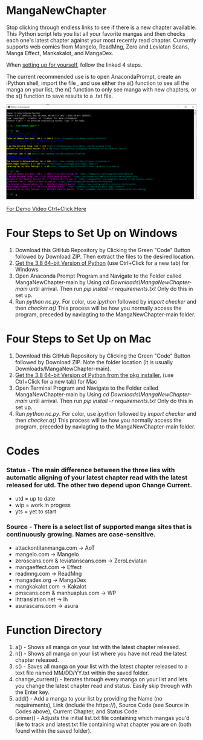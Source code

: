 # MangaNewChapter
Stop clicking through endless links to see if there is a new chapter available. This Python script lets you list all your favorite mangas and then checks each one's latest chapter against your most recently read chapter. Currently supports web comics from Mangelo, ReadMng, Zero and Leviatan Scans, Manga Effect, Mankakalot, and MangaDex.

When <a href="#su">setting up for yourself</a>, follow the linked 4 steps.

The current recommended use is to open AnacondaPrompt, create an iPython shell, import the file , and use either the a() function to see all the manga on your list, the n() function to only see manga with new chapters, or the s() function to save results to a .txt file.

<img src="mcheck_ex.png"/>

<a href="https://youtu.be/AyZsZzuTAPg/" target="_blank">For Demo Video Ctrl+Click Here</a>

<h1 id="su">Four Steps to Set Up on Windows</h1>
<ol>
  <li>Download this GitHub Repository by Clicking the Green "Code" Button followed by Download ZIP. Then extract the files to the desired location. </li>
  <li><a href="https://docs.conda.io/en/latest/miniconda.html">Get the 3.8 64-bit Version of Python</a> (use Ctrl+Click for a new tab) for Windows </li>
  <li>Open Anaconda Prompt Program and Navigate to the Folder called MangaNewChapter-main by Using <em>cd Downloads\MangaNewChapter-main</em> until arrival. Then run <em>pip install -r requirements.txt</em> Only do this in set up.</li>
  <li>Run <em>python nc.py</em>. For color, use <em>ipython</em> followed by <em>import checker</em> and then <em>checker.a()</em> This process will be how you normally access the program, preceded by naviagting to the MangaNewChapter-main folder.</li>
</ol>

<h1 id="su">Four Steps to Set Up on Mac</h1>
<ol>
  <li>Download this GitHub Repository by Clicking the Green "Code" Button followed by Download ZIP. Note the folder location (it is usually Downloads/MangaNewChapter-main). </li>
  <li><a href="https://docs.conda.io/en/latest/miniconda.html">Get the 3.8 64-bit Version of Python from the pkg installer.</a> (use Ctrl+Click for a new tab) for Mac </li>
  <li>Open Terminal Program and Navigate to the Folder called MangaNewChapter-main by Using <em>cd Downloads\MangaNewChapter-main</em> until arrival. Then run <em>pip install -r requirements.txt</em> Only do this in set up.</li>
  <li>Run <em>python nc.py</em>. For color, use <em>ipython</em> followed by <em>import checker</em> and then <em>checker.a()</em> This process will be how you normally access the program, preceded by naviagting to the MangaNewChapter-main folder.</li>
</ol>

# Codes

### Status - The main difference between the three lies with automatic aligning of your latest chapter read with the latest released for utd. The other two depend upon Change Current.
<ul>
  <li>utd = up to date</li>
  <li>wip = work in progess</li>
  <li>yts = yet to start</li>
</ul>

### Source - There is a select list of supported manga sites that is continuously growing. Names are case-sensitive.
<ul>
  <li>attackontitanmanga.com -> AoT</li>
  <li>mangelo.com -> Mangelo</li>
  <li>zeroscans.com & leviatanscans.com -> ZeroLeviatan</li>
  <li>mangaeffect.com -> Effect</li>
  <li>readmng.com -> ReadMng</li>
  <li>mangadex.org -> MangaDex</li>
  <li>mangkakalot.com -> Kakalot</li>
  <li>pmscans.com & manhuaplus.com -> WP</li>
  <li>lhtranslation.net -> lh</li>
  <li>asurascans.com -> asura</li>
 </ul>
 
# Function Directory
<ol>
  <li>a() - Shows all manga on your list with the latest chapter released.</li>
  <li>n() - Shows all manga on your list where you have not read the latest chapter released.</li>
  <li>s() - Saves all manga on your list with the latest chapter released to a text file named MM/DD/YY.txt within the saved folder.</li>
  <li>change_current() - Iterates through every manga on your list and lets you change the latest chapter read and status. Easily skip through with the Enter key.</li>
  <li>add() - Add a manga to your list by providing the Name (no requirements), Link (include the https://), Source Code (see Source in Codes above), Current Chapter, and Status Code.</li>
    <li>primer() - Adjusts the initial list.txt file containing which mangas you'd like to track and latest.txt file containing what chapter you are on (both found within the saved folder).</li>
</ol>

